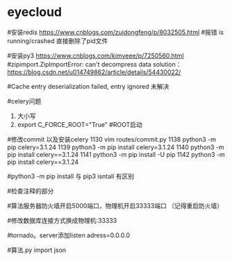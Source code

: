# eyecloud
#安装redis
https://www.cnblogs.com/zuidongfeng/p/8032505.html
#报错 is running/crashed   直接删除了pid文件


#安装py3    https://www.cnblogs.com/kimyeee/p/7250560.html
#zipimport.ZipImportError: can't decompress data   solution：https://blog.csdn.net/u014749862/article/details/54430022/


#Cache entry deserialization failed, entry ignored   未解决

#celery问题
1. 大小写
2. export C_FORCE_ROOT="True"  #ROOT启动



#修改commit 以及安装celery
 1130  vim routes/commit.py 
 1138  python3 -m pip celery=3.1.24
 1139  python3 -m pip install celery=3.1.24
 1140  python3 -m pip install celery==3.1.24
 1141  python3 -m pip install -U pip
 1142  python3 -m pip install celery==3.1.24

#python3 -m pip install          与      pip3 isntall 有区别

#检查注释的部分

#算法服务器防火墙开启5000端口，物理机开启33333端口 （记得重启防火墙）

#修改数据库连接方式换成物理机:33333

#tornado。server添加listen adress=0.0.0.0

#算法.py import json
